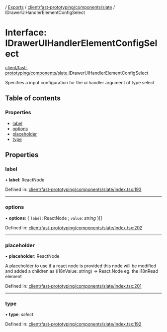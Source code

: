 [](../README.md) / [Exports](../modules.md) / [client/fast-prototyping/components/slate](../modules/client_fast_prototyping_components_slate.md) / IDrawerUIHandlerElementConfigSelect

# Interface: IDrawerUIHandlerElementConfigSelect

[client/fast-prototyping/components/slate](../modules/client_fast_prototyping_components_slate.md).IDrawerUIHandlerElementConfigSelect

Specifies a input configuration for the ui handler argument
of type select

## Table of contents

### Properties

- [label](client_fast_prototyping_components_slate.idraweruihandlerelementconfigselect.md#label)
- [options](client_fast_prototyping_components_slate.idraweruihandlerelementconfigselect.md#options)
- [placeholder](client_fast_prototyping_components_slate.idraweruihandlerelementconfigselect.md#placeholder)
- [type](client_fast_prototyping_components_slate.idraweruihandlerelementconfigselect.md#type)

## Properties

### label

• **label**: ReactNode

Defined in: [client/fast-prototyping/components/slate/index.tsx:193](https://github.com/onzag/itemize/blob/0569bdf2/client/fast-prototyping/components/slate/index.tsx#L193)

___

### options

• **options**: { `label`: ReactNode ; `value`: *string*  }[]

Defined in: [client/fast-prototyping/components/slate/index.tsx:202](https://github.com/onzag/itemize/blob/0569bdf2/client/fast-prototyping/components/slate/index.tsx#L202)

___

### placeholder

• **placeholder**: ReactNode

A placeholder to use
if a react node is provided this node will be modified
and added a children as (i18nValue: string) => React.Node
eg. the i18nRead element

Defined in: [client/fast-prototyping/components/slate/index.tsx:201](https://github.com/onzag/itemize/blob/0569bdf2/client/fast-prototyping/components/slate/index.tsx#L201)

___

### type

• **type**: *select*

Defined in: [client/fast-prototyping/components/slate/index.tsx:192](https://github.com/onzag/itemize/blob/0569bdf2/client/fast-prototyping/components/slate/index.tsx#L192)
